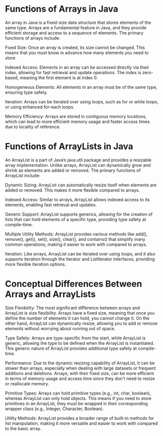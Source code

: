 # Functions of Arrays in Java

An array in Java is a fixed-size data structure that stores elements of the same type. Arrays are a fundamental feature in Java, and they provide efficient storage and access to a sequence of elements. The primary functions of arrays include:

Fixed Size: Once an array is created, its size cannot be changed. This means that you must know in advance how many elements you need to store.

Indexed Access: Elements in an array can be accessed directly via their index, allowing for fast retrieval and update operations. The index is zero-based, meaning the first element is at index 0.

Homogeneous Elements: All elements in an array must be of the same type, ensuring type safety.

Iteration: Arrays can be iterated over using loops, such as for or while loops, or using enhanced for-each loops.

Memory Efficiency: Arrays are stored in contiguous memory locations, which can lead to more efficient memory usage and faster access times due to locality of reference.

# Functions of ArrayLists in Java

An ArrayList is a part of Java’s java.util package and provides a resizable array implementation. Unlike arrays, ArrayList can dynamically grow and shrink as elements are added or removed. The primary functions of ArrayList include:

Dynamic Sizing: ArrayList can automatically resize itself when elements are added or removed. This makes it more flexible compared to arrays.

Indexed Access: Similar to arrays, ArrayList allows indexed access to its elements, enabling fast retrieval and updates.

Generic Support: ArrayList supports generics, allowing for the creation of lists that can hold elements of a specific type, providing type safety at compile-time.

Multiple Utility Methods: ArrayList provides various methods like add(), remove(), get(), set(), size(), clear(), and contains() that simplify many common operations, making it easier to work with compared to arrays.

Iteration: Like arrays, ArrayList can be iterated over using loops, and it also supports iteration through the Iterator and ListIterator interfaces, providing more flexible iteration options.

# Conceptual Differences Between Arrays and ArrayLists

Size Flexibility: The most significant difference between arrays and ArrayList is size flexibility. Arrays have a fixed size, meaning that once you define the number of elements it can hold, you cannot change it. On the other hand, ArrayList can dynamically resize, allowing you to add or remove elements without worrying about running out of space.

Type Safety: Arrays are type-specific from the start, while ArrayList is generic, allowing the type to be defined when the ArrayList is instantiated. This generic nature of ArrayList provides additional type safety at compile-time.

Performance: Due to the dynamic resizing capability of ArrayList, it can be slower than arrays, especially when dealing with large datasets or frequent additions and deletions. Arrays, with their fixed size, can be more efficient in terms of memory usage and access time since they don't need to resize or reallocate memory.

Primitive Types: Arrays can hold primitive types (e.g., int, char, boolean), whereas ArrayList can only hold objects. This means if you need to store primitives in an ArrayList, they must be wrapped in their corresponding wrapper class (e.g., Integer, Character, Boolean).

Utility Methods: ArrayList provides a broader range of built-in methods for list manipulation, making it more versatile and easier to work with compared to the basic array.
